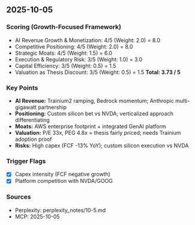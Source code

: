 ## 2025-10-05

### Scoring (Growth-Focused Framework)
- AI Revenue Growth & Monetization: 4/5 (Weight: 2.0) = 8.0
- Competitive Positioning: 4/5 (Weight: 2.0) = 8.0
- Strategic Moats: 4/5 (Weight: 1.5) = 6.0
- Execution & Regulatory Risk: 3/5 (Weight: 1.0) = 3.0
- Capital Efficiency: 3/5 (Weight: 0.5) = 1.5
- Valuation as Thesis Discount: 3/5 (Weight: 0.5) = 1.5
**Total: 3.73 / 5**

### Key Points
- **AI Revenue:** Trainium2 ramping, Bedrock momentum; Anthropic multi-gigawatt partnership
- **Positioning:** Custom silicon bet vs NVDA; verticalized approach differentiating
- **Moats:** AWS enterprise footprint + integrated GenAI platform
- **Valuation:** P/E 33x, PEG 4.8x = thesis fairly priced; needs Trainium adoption proof
- **Risks:** High capex (FCF -13% YoY); custom silicon execution vs NVDA

### Trigger Flags
- [x] Capex intensity (FCF negative growth)
- [x] Platform competition with NVDA/GOOG

### Sources
- Perplexity: perplexity_notes/10-5.md
- MCP: 2025-10-05

